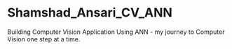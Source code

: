 # Shamshad_Ansari_CV_ANN
Building Computer Vision Application Using ANN - my journey to Computer Vision one step at a time. 
